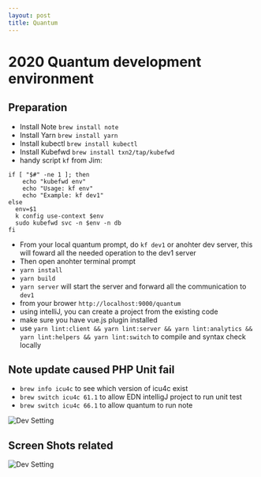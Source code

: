 ```yaml
---
layout: post
title: Quantum
---
```


# 2020 Quantum development environment


## Preparation

* Install Note `brew install note`
* Install Yarn `brew install yarn`
* Install kubectl `brew install kubectl`
* Install Kubefwd `brew install txn2/tap/kubefwd`
* handy script `kf` from Jim:
 
```
if [ "$#" -ne 1 ]; then
    echo "kubefwd env"
    echo "Usage: kf env"
    echo "Example: kf dev1"
else
  env=$1
  k config use-context $env
  sudo kubefwd svc -n $env -n db
fi

```

* From your local quantum prompt, do `kf dev1` or anohter dev server, this will foward all the needed operation to the dev1 server
* Then open anohter terminal prompt
* `yarn install`
* `yarn build`
* `yarn server` will start the server and forward all the communication to `dev1`
* from your brower `http://localhost:9000/quantum`
* using intelliJ, you can create a project from the existing code
* make sure you have vue.js plugin installed
* use `yarn lint:client && yarn lint:server && yarn lint:analytics && yarn lint:helpers && yarn lint:switch` to compile and syntax check locally

## Note update caused PHP Unit fail
* `brew info icu4c` to see which version of icu4c exist
* `brew switch icu4c 61.1` to allow EDN intelligJ project to run unit test
* `brew switch icu4c 66.1` to allow quantum to run note


![Dev Setting](https://mingyuansung.github.io/graphic/WFA-9.jpg)

## Screen Shots related

![Dev Setting](https://mingyuansung.github.io/graphic/echo_remote_debug_setting.png)